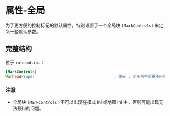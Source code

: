# 属性-全局

为了更方便的控制标记的默认属性，特别设置了一个全局块 `[MarkControls]` 来定义一些默认参数。



## 完整结构

位于 `rulesmd.ini`：

```ini
[MarkControls]
Warhead=Super                                   ; 弹头 , 对于那些需要使用弹头的标记 (使用攻击者弹头的标记除外) , 它们的默认弹头 , 默认值是 Super (即 C4 的默认弹头)
```

### 注意

* 全局块 `[MarkControls]` 不可以出现在模式 ini 或地图 ini 中，否则可能出现无法预料的问题。